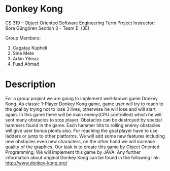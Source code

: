 # Donkey Kong
CS 319 – Object Oriented Software Engineering 
Term Project 
Instructor: Bora Güngören 
Section 3 – Team E: (3E)

Group Members: 
1. Cagatay Kupheli
2. Sine Mete
3. Arkin Yilmaz
4. Fuad Ahmad

# Description

For a group project we are going to implement well-known game Donkey Kong. As classic 1-Player Donkey Kong game, game user will try to
reach to the goal by trying not to lose 3 lives, otherwise he will lose and will start again. In this game there will be main enemy(CPU
controlled) which he will sent many obstacles to stop player. Obstacles can be destroyed by special hammers found in the game. Each hammer
hits to rolling enemy obstacles will give user bonus pionts also. For reaching the goal player have to use ladders or jump to other
platforms. We will add some new features including new obstacles even new characters, on the other hand we will increase quality of the
graphics. Our task is to create this game by Object Oriented Programming. We will implement this game by JAVA. Any further information
about original Donkey Kong can be found in the following link: http://www.donkey-kong.org/
